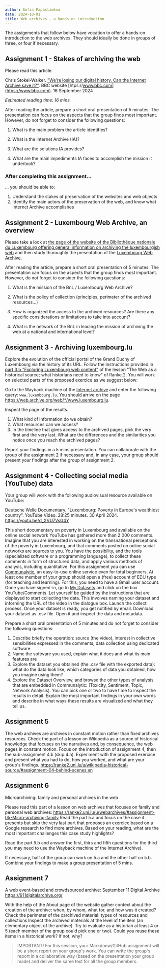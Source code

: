 ```yaml
---
author: Sofia Papastamkou 
date: 2024-10-01
title: Web archives - a hands-on introduction
---
```


The assignments that follow below have vocation to offer a hands-on introduction to the web archives. They should ideally be done in groups of three, or four if necessary. 

## Assignment 1 - Stakes of archiving the web

Please read this article: 

Chris Stokel-Walker. ["We're losing our digital history. Can the Internet Archive save it?"](https://www.bbc.com/future/article/20240912-the-archivists-battling-to-save-the-internet). BBC website [htps://www.bbc.com](htps://www.bbc.com). 16 September 2024 

*Estimated reading time: 16 mins*

After reading the article, prepare a short oral presentation of 5 minutes. The presentation can focus on the aspects that the group finds most important. However, do not forget to consider the following questions:  

1. What is the main problem the article identifies? 

2. What is the Internet Archive (IA)? 

3. What are the solutions IA provides? 

4. What are the main impediments IA faces to accomplish the mission it undertook?  

### After completing this assignment... 
... you should be able to: 

 1. Understand the stakes of preservation of the websites and web objects 
 2. Identify the main actors of the preservation of the web, and know what Internet Archive accomplishes 


## Assignment 2 - Luxembourg Web Archive, an overview

Please take a look at [the page of the website of the Bibliothèque nationale du Luxembourg offering general information on archiving the luxembourgish web](https://bnl.public.lu/en/offres-numeriques/webarchive.html) and then study thoroughly the presentation of the [Luxembourg Web Archive](https://www.webarchive.lu/).  

After reading the article, prepare a short oral presentation of 5 minutes. The presentation can focus on the aspects that the group finds most important. However, do not forget to consider the following questions:   

1. What is the mission of the BnL / Luxembourg Web Archive? 

2. What is the policy of collection (principles, perimeter of the archived resources...)  

3. How is organized the access to the archived resources? Are there any specific considerations or limitations to take into account? 

4. What is the network of the BnL in leading the mission of archiving the web at a national and international level? 


## Assignment 3 - Archiving luxembourg.lu

Explore the evolution of the official portal of the Grand Duchy of Luxembourg via the history of its URL. Follow the instructions provided in [part 3.b "Exploring Luxembourg web content"](https://ranke2.uni.lu/u/webarchives/#assignment-03-webarchive-national-dimension) of the lesson "The Web as a historical source; what historians need to know" of Ranke.2. You will work on selected parts of the proposed exercice as we suggest below: 

Go to the Wayback machine of the [Internet archive](https://archive.org/) and enter the following query: `www.luxembourg.lu`. You should arrive on the page https://web.archive.org/web/*/www.luxembourg.lu. 

Inspect the page of the results.

1. What kind of information do we obtain? 
2. What resources can we access? 
3. In the timeline that gives access to the archived pages, pick the very first and the very last. What are the differences and the similarities you notice once you reach the archived pages? 

Report your findings in a 5 mins presentation. You can collaborate with the group of the assignment 2 if necessary and, in any case, your group should present your findings after the group of assignment 2.  
    

## Assignment 4 - Collecting social media (YouTube) data

Your group will work with the following audiovisual resource available on YouTube: 

Deutsche Welle Documentary. "Luxembourg: Poverty in Europe's wealthiest country". YouTube Video. 28:25 minutes. 30 April 2024. https://youtu.be/d_XVU7VsG4Y 

This short documentary on poverty in Luxembourg and available on the online social network YouTube has gathered more than 2 000 comments. Imagine that you are interested in working on the transnational perceptions of the poverty in Luxembourg, and that comments posted on online social networks are sources to you. You have the possibility, and the tools (specialized software or a programming language), to collect these comments in form of structured data, and apply various methods of analysis, including quantitative. For this assignment you can use [Communalytic](https://communalytic.org/), an easy-to-use online service even for total beginners. At least one member of your group should open a (free) account of EDU type (for teaching and learning). For this, you need to have a Gmail user account. Once you have signed-in, go to [My Datasets](https://edu.communalytic.org/datasets/) and click on the box YouTube/Comments. Let yourself be guided by the instructions that are displayed to start collecting the data. This involves naming your dataset and informing the URL of the video in the dialogue box. Launch the collect process. Once your dataset is ready, you get notified by email. Download your dataset as .csv file. Open it and inspect the data and metadata. 

Prepare a short oral presentation of 5 minutes and do not forget to consider the following questions: 

1. Describe briefly the operation: source (the video), interest in collective sensibilities expressed in the comments, data collection using dedicated software 
2. Name the software you used, explain what it does and what its main features are
3. Explore the dataset you obtained (the .csv file with the exported data): what do the data look like, which categories of data you obtained, how you imagine using them?  
4. Explore the Dataset Overview, and browse the other types of analysis that are embedded in Communalytic: (Toxicity, Sentiment, Topic, Network Analysis). You can pick one or two to have time to inspect the results in detail. Explain the most important findings in your own words and describe in what ways these results are visualized and what they tell us. 

## Assignment 5  

The web archives are archives in constant motion rather than fixed archives resources. Check the part of a lesson on Wikipedia as a source of historical knowledge that focuses on the narratives and, by consequence, the web pages in constant motion. Focus on the introduction of assignment 4, then the sub-assignment 4.b (skip 4.a). Experiment with the proposed exercice and present what you had to do, how you worked, and what are your group's findings. 
https://ranke2.uni.lu/u/wikipedia-historical-source/#assignment-04-behind-scenes.en

## Assignment 6 

Microarchiving: family and personal archives in the web 

Please read this part of a lesson on web archives that focuses on family and personal web archives: https://ranke2.uni.lu/u/webarchives/#assignment-05-Micro-archiving-family 
Read the part 5.a and focus on the case it presents but skip the very last part that proposes an exercice based on a Google research to find more archives.
Based on your reading, what are the most important challenges this case study highlights?  

Read the part 5.b and answer the first, thirs and fifth questions for the third you may need to use the Wayback machine of the Internet Archive). 

If necessary, half of the group can work on 5.a and the other half on 5.b. Combine your findings to make a group presentation of 5 mins. 

## Assignment 7

A web event-based and crowdsourced archive: September 11 Digital Archive https://911digitalarchive.org/ 

With the help of the About page of the website gather context about the creation of the archive: when, by whom, what for, and how was it created?
Check the perimeter of the carchived material: types of resources and collections 
Inspect the archived materials at the level of the item (an elementary object of the archive). Try to evaluate as a historian at least 4 or 5 (each member of the group could pick one or two). Could you reuse these items in a historical work? If not, why?     


> IMPORTANT! 
For this session, your Markdonw/GitHub assignment will be a short report on your group's work. You can write the group's report in a collaborative way (based on the presentation your group made) and deliver the same text for all the group members.  